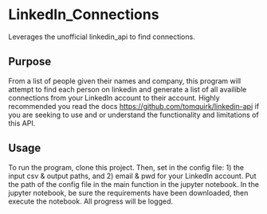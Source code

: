 # LinkedIn_Connections
Leverages the unofficial linkedin_api to find connections.

## Purpose
From a list of people given their names and company, this program will attempt to find each person on linkedin and generate a list of all availible connections from your LinkedIn account to their account. Highly recommended you read the docs https://github.com/tomquirk/linkedin-api if you are seeking to use and or understand the functionality and limitations of this API.

## Usage
To run the program, clone this project. Then, set in the config file: 1) the input csv & output paths, and 2) email & pwd for your LinkedIn account. Put the path of the config file in the main function in the jupyter notebook. In the jupyter notebook, be sure the requirements have been downloaded, then execute the notebook. All progress will be logged.